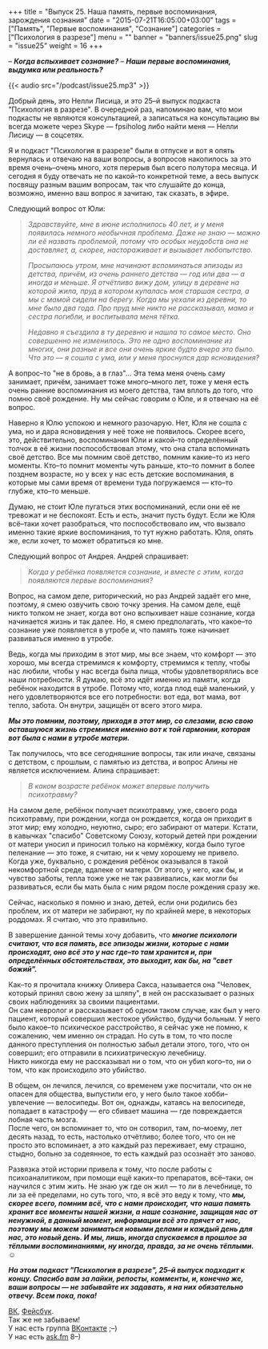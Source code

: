 +++
title = "Выпуск 25. Наша память, первые воспоминания, зарождения сознания"
date = "2015-07-21T16:05:00+03:00"
tags = ["Память", "Первые воспоминания", "Сознание"]
categories = ["Психология в разрезе"]
menu = ""
banner = "banners/issue25.png"
slug = "issue25"
weight = 16
+++

– ***Когда вспыхивает сознание?***
– ***Наши первые воспоминания, выдумка или реальность?***

{{< audio src="/podcast/issue25.mp3" >}}

Добрый день, это Нелли Лисица, и это 25–й выпуск подкаста "Психология в разрезе". В очередной раз, напоминаю вам, что мои подкасты не являются консультацией, а записаться на консультацию вы всегда можете через Skype — fpsiholog либо найти меня — Нелли Лисицу — в соцсетях.

Я и подкаст "Психология в разрезе" были в отпуске и вот я опять вернулась и отвечаю на ваши вопросы, а вопросов накопилось за это время очень–очень много, хотя перерыв был всего полутора месяца. И сегодня я буду отвечать не по какой–то конкретной теме, а весь выпуск посвящу разным вашим вопросам, так что слушайте до конца, возможно, именно ваш вопрос я зачитаю, так сказать, в эфире.

<!--more-->
Следующий вопрос от Юли:

>*Здравствуйте, мне в июне исполнилось 40 лет, и у меня появилась немного необычная проблема. Даже не знаю — можно ли её назвать проблемой, потому что особых неудобств она не доставляет, а, скорее, настораживает и вызывает любопытство.*
>
>*Просыпаюсь утром, мне начинают вспоминаться эпизоды из детства, причём, из очень раннего детства — год или два — а иногда и меньше. Я отчётливо вижу дом, улицу в деревне на которой жила, пруд в котором купалась моя старшая сестра, а мы с мамой сидели на берегу. Когда мы уехали из деревни, то мне было два года. Про пруд мне никто не рассказывал, мама и сестра погибли, и воспитывала меня тётка.*
>
>*Недавно я съездила в ту деревню и нашла то самое место. Оно совершенно не изменилось. Это не одно воспоминание из многих, они разные и все они очень яркие будто вчера это было. Что это — я сошла с ума, или у меня проснулся дар ясновидения?*

А вопрос–то "не в бровь, а в глаз"… Эта тема меня очень саму занимает, причём, занимает тоже много–много лет, тоже у меня есть очень ранние воспоминания из моего детства, там вплоть до того, что помню своё рождение. Ну мы сейчас говорим о Юле, и я отвечаю на её вопрос. 

Наверно я Юлю успокою и немного разочарую. Нет, Юля не сошла с ума, но и дара ясновидения у неё тоже не появилось. Скорее всего, это, действительно, воспоминания Юли и какой–то определённый толчок в её жизни поспособствовал этому, что она стала вспоминать своё детство. Все мы помним своё детство, помним какие–то из него моменты. Кто–то помнит моменты чуть раньше, кто–то помнит в более позднем возрасте, но у всех у нас есть детские воспоминания, в которые мы сами время от времени туда погружаемся — кто–то глубже, кто–то меньше.

Думаю, не стоит Юле пугаться этих воспоминаний, если они её не тревожат и не беспокоят. Есть и есть, значит пусть будут. Если же Юля всё–таки хочет разобраться, что поспособствовало им, что вызвало именно такие яркие воспоминания, то тут нужно работать. Юля, опять же, если хочет, то может обратиться ко мне.

Следующий вопрос от Андрея. Андрей спрашивает:

>*Когда у ребёнка появляется сознание, и вместе с этим, когда появляются первые воспоминания?*

Вопрос, на самом деле, риторический, но раз Андрей задаёт его мне, поэтому, я смею озвучить свою точку зрения. На самом деле, ещё никто толком не знает, когда вот оно вспыхивает наше сознание, когда начинается жизнь и так далее. Но, я смею предполагать, что какое–то сознание уже появляется в утробе и, что память тоже начинает развиваться именно в утробе. 

Ведь, когда мы приходим в этот мир, мы все знаем, что комфорт — это хорошо, мы всегда стремимся к комфорту, стремимся к теплу, чтобы нас любили, чтобы у нас всегда была пища, чтобы удовлетворялись все наши потребности. Я думаю, всё это идёт именно из памяти, когда ребёнок находится в утробе. Потому что, когда плод ещё маленький, у него удовлетворяются все его потребности: вот еда, вот мама, вот тепло, забота. Он внутри, защищён от всего этого мира.

***Мы это помним, поэтому, приходя в этот мир, со слезами, всю свою оставшуюся жизнь стремимся именно вот к той гармонии, которая вот была с нами в утробе матери.***

Так получилось, что все сегодняшние вопросы, так или иначе, связаны с детством, с прошлым, с памятью из детства, и вопрос Алины не является исключением. Алина спрашивает:

>*В каком возрасте ребёнок может впервые получить психотравму?*

На самом деле, ребёнок получает психотравму, уже, своего рода психотравму, при рождении, когда он рождается, когда он приходит в этот мир; ему холодно, неуютно, сыро; его забирают от матери. Кстати, в кавычках "спасибо" Советскому Союзу, который детей при рождении от матери уносил и приносил только на кормёжку, когда было тугое пеленание — это тоже, я считаю, ни к чему хорошему не привело. Когда уже, буквально, с рождения ребёнок оказывался в такой некомфортной среде, вдалеке от матери. От этого, у него, как бы, и чувство заботы, тепла тоже уже не так развивались, как могли бы развиваться, если бы мать была с ним рядом после рождения сразу же.

Сейчас, насколько я помню и знаю, детей, если они родились без проблем, их от матери не забирают, ну по крайней мере, в некоторых роддомах. Я считаю, что это правильно.

В завершение данной темы хочу добавить, что ***многие психологи считают, что вся память, все эпизоды жизни, которые с нами происходят, оно всё это у нас где–то там хранится и, при определённых обстоятельствах, это выходит, как бы, на "свет божий".***

Как–то я прочитала книжку Оливера Сакса, называется она "Человек, который принял свою жену за шляпу", в ней он рассказывает о разных своих наблюдениях за своими пациентами.  
Он сам невролог и рассказывает об одном таком случае, как был у него пациент, который совершил жестокое убийство, будучи больным. У него было какое–то психическое расстройство, я сейчас уже не помню, к сожалению, чем именно он страдал. Но суть в том, то что после данного преступления он полностью забыл детали этого, того, что он совершил; его отправили в психиатрическую лечебницу.  
Никто никогда ему не рассказывал ни о том, что он убил кого–то, ни о том, что как происходило это убийство. 

В общем, он лечился, лечился, со временем уже посчитали, что он не опасен для общества, выпустили его, у него было такое хобби–увлечение — велосипеды. Вот он, однажды, катаясь на велосипеде, попадает в катастрофу — его сбивает машина — где повреждается лобная часть мозга.  
После чего, он вспоминает то, что он сотворил, там, по–моему, лет десять назад, то есть, настолько отчётливо; более того, что он не просто это вспоминает, а это каждый раз переживает, ему страшно, стыдно, больно за содеянное, то есть каждый раз осознаёт это заново.

Развязка этой истории привела к тому, что после работы с психоаналитиком, при помощи ещё каких–то препаратов, всё–таки, он научился с этим жить. Не знаю уж где он жил — то ли в лечебнице, то ли за её пределами, но суть того, что, я всё это веду к тому, что ***мы, скорее всего, помним всё, что с нами происходит, что наша память хранит все моменты нашей жизни, а наше сознание, защищая нас от ненужной, в данный момент, информации всё это прячет от нас, поэтому мы можем заниматься новыми делами и каждый день для нас, это новый день. И мы, лишь, иногда спускаемся в прошлое за тёплыми воспоминаниями, ну иногда, правда, за не очень тёплыми.*** ☺

***На этом подкаст "Психология в разрезе", 25–й выпуск подходит к концу. Спасибо вам за лайки, репосты, комменты, и, конечно же, ваши вопросы — не забывайте их задавать, я на них обязательно отвечу. Всем пока, пока!***


<a href="https://vk.com/sunnybunnyf">ВК</a>, <a href="https://www.facebook.com/SunnyBunnyF">Фейсбук</a>.<br>
Так же не забываем!<br>
У нас есть группа <a href="https://vk.com/fpsiholog">ВКонтакте</a> ;–)<br>
У нас есть <a href="http://ask.fm/fpsiholog">ask.fm</a> 8–)